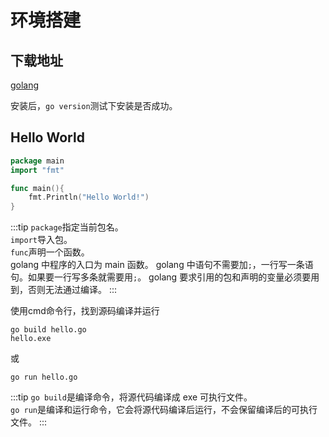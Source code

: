 # 环境搭建

## 下载地址
[golang](https://golang.org/dl/)

安装后，`go version`测试下安装是否成功。

## Hello World
```go
package main
import "fmt"

func main(){
	fmt.Println("Hello World!")
}
```
:::tip
`package`指定当前包名。  
`import`导入包。  
`func`声明一个函数。  
golang 中程序的入口为 main 函数。
golang 中语句不需要加`;`，一行写一条语句。如果要一行写多条就需要用`;`。
golang 要求引用的包和声明的变量必须要用到，否则无法通过编译。
:::

使用cmd命令行，找到源码编译并运行
```
go build hello.go
hello.exe
```
或
```
go run hello.go
```
:::tip
`go build`是编译命令，将源代码编译成 exe 可执行文件。  
`go run`是编译和运行命令，它会将源代码编译后运行，不会保留编译后的可执行文件。
:::

